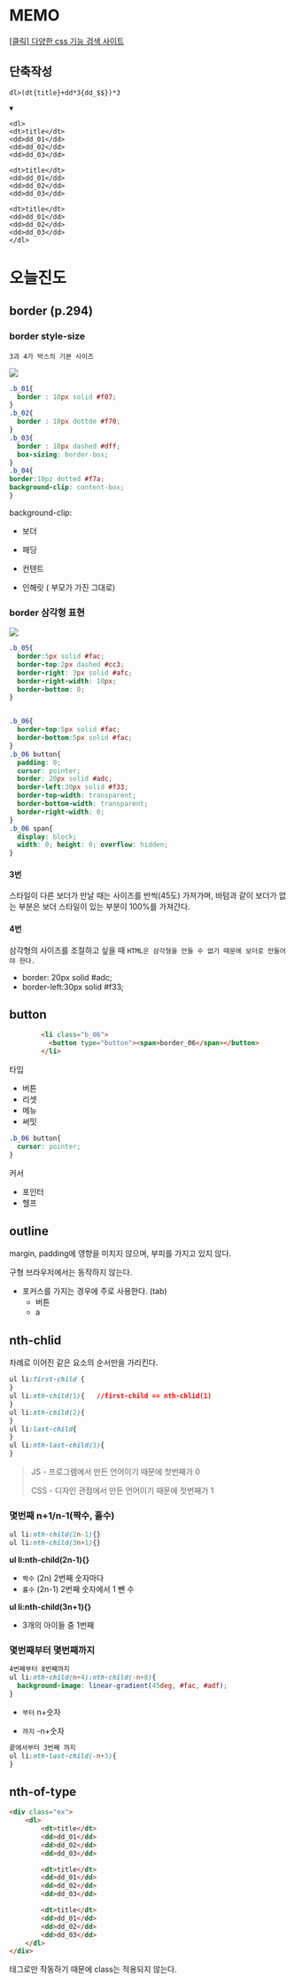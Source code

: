 # MEMO

[[클릭] 다양한 css 기능 검색 사이트](https://css-tricks.com/)



## 단축작성

```hamlt
dl>(dt{title}+dd*3{dd_$$})*3

▼

<dl>
<dt>title</dt>
<dd>dd_01</dd>
<dd>dd_02</dd>
<dd>dd_03</dd>

<dt>title</dt>
<dd>dd_01</dd>
<dd>dd_02</dd>
<dd>dd_03</dd>

<dt>title</dt>
<dd>dd_01</dd>
<dd>dd_02</dd>
<dd>dd_03</dd>
</dl>
```



# 오늘진도

## border (p.294)

### border style-size

`3과 4가 박스의 기본 사이즈`

![](img/css_basic/cssbasic_img3.png)

```css
.b_01{
  border : 10px solid #f07;
}
.b_02{
  border : 10px dottde #f70;
}
.b_03{
  border : 10px dashed #dff;
  box-sizing: border-box;
}
.b_04{
border:10pz dotted #f7a;
background-clip: content-box;
}
```

background-clip:

- 보더

- 패딩

- 컨텐트

- 인해릿 ( 부모가 가진 그대로)



### border 삼각형 표현

![](img/css_basic/cssbasic_img4.png)

```css
.b_05{
  border:5px solid #fac;
  border-top:2px dashed #cc3;
  border-right: 3px solid #afc;
  border-right-width: 10px;
  border-bottom: 0;
}


.b_06{
  border-top:5px solid #fac;
  border-bottom:5px solid #fac;
}
.b_06 button{
  padding: 0;
  cursor: pointer;
  border: 20px solid #adc;
  border-left:30px solid #f33;
  border-top-width: transparent;
  border-bottom-width: transparent;
  border-right-width: 0;
}
.b_06 span{
  display: block;
  width: 0; height: 0; overflow: hidden;
}
```

#### 3번

스타일이 다른 보더가 만날 때는 사이즈를 반씩(45도) 가져가며,  바텀과 같이 보더가 없는 부분은 보더 스타일이 있는 부분이 100%를 가져간다.



#### 4번

삼각형의 사이즈를 조절하고 싶을 때 `HTML은 삼각형을 만들 수 없기 때문에 보더로 만들어야 한다. `

- border: 20px solid #adc;
- border-left:30px solid #f33;





## button

```html
        <li class="b_06">
          <button type="button"><span>border_06</span></button>
        </li>
```

타입

- 버튼
- 리셋
- 메뉴
- 써밋

```css
.b_06 button{
  cursor: pointer;
}
```

커서

- 포인터
- 헬프



## outline

margin, padding에 영향을 미치지 않으며, 부피를 가지고 있지 않다. 

구형 브라우저에서는 동작하지 않는다.

- 포커스를 가지는 경우에 주로 사용한다. (tab)
  - 버튼
  - a



## nth-chlid

차례로 이어진 같은 요소의 순서만을 가리킨다. 

```css
ul li:first-child {
}
ul li:nth-child(1){   //first-child == nth-chlid(1)
}
ul li:nth-child(2){
}
ul li:last-child{
}
ul li:nth-last-child(3){
}
```

> JS - 프로그램에서 만든 언어이기 때문에 첫번째가 0
>
> CSS - 디자인 관점에서 만든 언어이기 때문에 첫번째가 1



###  몇번째 n+1/n-1(짝수, 홀수)

```css
ul li:nth-child(2n-1){}
ul li:nth-child(3n+1){}
```

**ul li:nth-child(2n-1){}**  

- `짝수` (2n)  2번째 숫자마다
- `홀수` (2n-1) 2번째 숫자에서 1 뺀 수

**ul li:nth-child(3n+1){}**

- 3개의 아이들 중 1번째



### 몇번째부터 몇번째까지

```css
4번째부터 8번째까지
ul li:nth-child(n+4):nth-child(-n+8){ 
  background-image: linear-gradient(45deg, #fac, #adf);
}
```

- `부터` n+숫자

- `까지` -n+숫자 



```css
끝에서부터 3번째 까지
ul li:nth-last-child(-n+3){ 
}
```



## nth-of-type

```html
<div class="ex">
    <dl>
        <dt>title</dt>
        <dd>dd_01</dd>
        <dd>dd_02</dd>
        <dd>dd_03</dd>

        <dt>title</dt>
        <dd>dd_01</dd>
        <dd>dd_02</dd>
        <dd>dd_03</dd>

        <dt>title</dt>
        <dd>dd_01</dd>
        <dd>dd_02</dd>
        <dd>dd_03</dd>
    </dl>
</div>
```



태그로만 작동하기 때문에 class는 적용되지 않는다.



